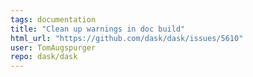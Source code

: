 ```yaml
---
tags: documentation
title: "Clean up warnings in doc build"
html_url: "https://github.com/dask/dask/issues/5610"
user: TomAugspurger
repo: dask/dask
---
```


